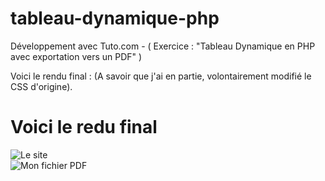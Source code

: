 # tableau-dynamique-php
Développement avec Tuto.com - ( Exercice : "Tableau Dynamique en PHP avec exportation vers un PDF" )

Voici le rendu final : (A savoir que j'ai en partie, volontairement modifié le CSS d'origine).

<h1>Voici le redu final</h1>
<img src="http://puu.sh/sp9ZJ/66d82932bb.png" alt="Le site"><br />
<img src="http://puu.sh/spa0X/a1839cc42a.png" alt="Mon fichier PDF">

